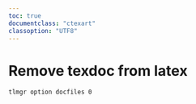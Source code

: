 ```yaml
---
toc: true
documentclass: "ctexart"
classoption: "UTF8"
---
```

# Remove texdoc from latex
`tlmgr option docfiles 0`
